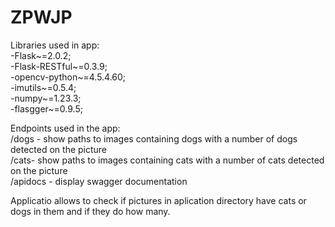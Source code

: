 # ZPWJP

Libraries used in app:
\
  -Flask~=2.0.2;
\
  -Flask-RESTful~=0.3.9;
\
  -opencv-python~=4.5.4.60;
\
  -imutils~=0.5.4;
\
  -numpy~=1.23.3;
\
  -flasgger~=0.9.5;

Endpoints used in the app:
\
/dogs - show paths to images containing dogs with a number of dogs detected on the picture
\
/cats- show paths to images containing cats with a number of cats detected on the picture
\
/apidocs - display swagger documentation

Applicatio allows to check if pictures in aplication directory have cats or dogs in them and if they do how many.
